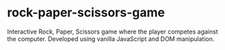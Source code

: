# rock-paper-scissors-game
Interactive Rock, Paper, Scissors game where the player competes against the computer. Developed using vanilla JavaScript and DOM manipulation.
